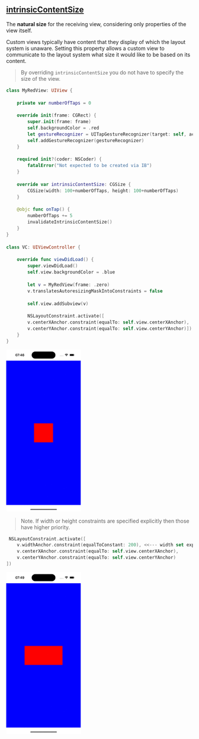 ## [intrinsicContentSize](https://developer.apple.com/documentation/uikit/uiview/1622600-intrinsiccontentsize)

The **natural size** for the receiving view, considering only properties of the view itself.

Custom views typically have content that they display of which the layout system is unaware. Setting this property allows a custom view to communicate to the layout system what size it would like to be based on its content.

> By overriding `intrinsicContentSize` you do not have to specify the size of the view. 


```swift
class MyRedView: UIView {
    
    private var numberOfTaps = 0
    
    override init(frame: CGRect) {
        super.init(frame: frame)
        self.backgroundColor = .red
        let gestureRecognizer = UITapGestureRecognizer(target: self, action: #selector(onTap))
        self.addGestureRecognizer(gestureRecognizer)
    }
    
    required init?(coder: NSCoder) {
        fatalError("Not expected to be created via IB")
    }
    
    override var intrinsicContentSize: CGSize {
        CGSize(width: 100+numberOfTaps, height: 100+numberOfTaps)
    }
    
    @objc func onTap() {
        numberOfTaps += 5
        invalidateIntrinsicContentSize()
    }
}

class VC: UIViewController {
    
    override func viewDidLoad() {
        super.viewDidLoad()
        self.view.backgroundColor = .blue
        
        let v = MyRedView(frame: .zero)
        v.translatesAutoresizingMaskIntoConstraints = false
        
        self.view.addSubview(v)
        
        NSLayoutConstraint.activate([
        v.centerXAnchor.constraint(equalTo: self.view.centerXAnchor),
        v.centerYAnchor.constraint(equalTo: self.view.centerYAnchor)])
    }
}
```

<img src="preview.gif" width="40%" >

> Note. If width or height constraints are specified explicitly then those have higher priority.

```swift
 NSLayoutConstraint.activate([
    v.widthAnchor.constraint(equalToConstant: 200), <<--- width set explicitly
    v.centerXAnchor.constraint(equalTo: self.view.centerXAnchor),
    v.centerYAnchor.constraint(equalTo: self.view.centerYAnchor)
])
```

<img src="preview2.gif" width="40%" >